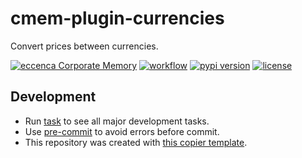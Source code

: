 # cmem-plugin-currencies

Convert prices between currencies.

[![eccenca Corporate Memory](https://img.shields.io/badge/eccenca-Corporate%20Memory-orange)](https://documentation.eccenca.com) [![workflow](https://github.com/eccenca/cmem-plugin-currencies/actions/workflows/check.yml/badge.svg)](https://github.com/eccenca/cmem-plugin-currencies/actions) [![pypi version](https://img.shields.io/pypi/v/cmem-plugin-currencies)](https://pypi.org/project/currencies) [![license](https://img.shields.io/pypi/l/cmem-plugin-currencies)](https://pypi.org/project/cmem-plugin-currencies)

## Development

- Run [task](https://taskfile.dev/) to see all major development tasks.
- Use [pre-commit](https://pre-commit.com/) to avoid errors before commit.
- This repository was created with [this copier template](https://github.com/eccenca/cmem-plugin-template).

